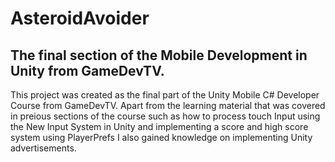 # AsteroidAvoider
## The final section of the Mobile Development in Unity from GameDevTV.
This project was created as the final part of the Unity Mobile C# Developer Course from GameDevTV. 
Apart from the learning material that was covered in preious sections of the course such as how to process touch Input using the New Input System in Unity
and implementing a score and high score system using PlayerPrefs I also gained knowledge on implementing Unity advertisements.
